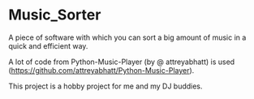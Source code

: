 # Music_Sorter
A piece of software with which you can sort a big amount
 of music in a quick and efficient way. 
 
 A lot of code from Python-Music-Player (by @
attreyabhatt) is used (https://github.com/attreyabhatt/Python-Music-Player).
 
 This project is a hobby project for me and my DJ buddies.
